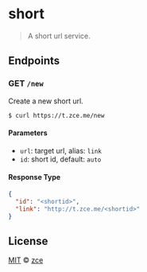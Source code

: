 # short

> A short url service.

## Endpoints

### GET `/new`

Create a new short url.

```shell
$ curl https://t.zce.me/new
```

#### Parameters

- `url`: target url, alias: `link`
- `id`: short id, default: `auto`

#### Response Type

```json
{
  "id": "<shortid>",
  "link": "http://t.zce.me/<shortid>"
}
```

## License

[MIT](LICENSE) &copy; [zce](https://zce.me)
